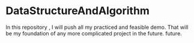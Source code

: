 # DataStructureAndAlgorithm
In this repository , I will push all my practiced and feasible demo. That will be my foundation of any more complicated project in the future. future.
